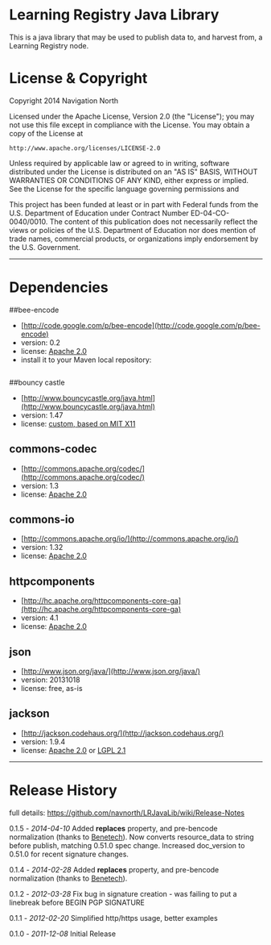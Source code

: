 Learning Registry Java Library
=========================================================

This is a java library that may be used to publish data to, and harvest
from, a Learning Registry node.

License & Copyright
===================

Copyright 2014 Navigation North

Licensed under the Apache License, Version 2.0 (the "License");
you may not use this file except in compliance with the License.
You may obtain a copy of the License at

    http://www.apache.org/licenses/LICENSE-2.0

Unless required by applicable law or agreed to in writing, software
distributed under the License is distributed on an "AS IS" BASIS,
WITHOUT WARRANTIES OR CONDITIONS OF ANY KIND, either express or implied.
See the License for the specific language governing permissions and

This project has been funded at least or in part with Federal funds from
the U.S. Department of Education under Contract Number ED-04-CO-0040/0010.
The content of this publication does not necessarily reflect the views or
policies of the U.S. Department of Education nor does mention of trade
names, commercial products, or organizations imply endorsement by the U.S.
Government.

---
Dependencies
============
##bee-encode

 * [http://code.google.com/p/bee-encode](http://code.google.com/p/bee-encode)
 * version: 0.2
 * license: [Apache 2.0](http://www.apache.org/licenses/)
 * install it to your Maven local repository:
 ```mvn install:install-file -Dfile=bee-encode-0.2.jar -DgroupId=org.ardverk -DartifactId=bee-encode -Dversion=0.2 -Dpackaging=jar -DgeneratePom=true
```

##bouncy castle

 * [http://www.bouncycastle.org/java.html](http://www.bouncycastle.org/java.html)
 * version: 1.47
 * license: [custom, based on MIT X11](http://www.bouncycastle.org/licence.html)

## commons-codec

 * [http://commons.apache.org/codec/](http://commons.apache.org/codec/)
 * version: 1.3
 * license: [Apache 2.0](http://www.apache.org/licenses/)

## commons-io

 * [http://commons.apache.org/io/](http://commons.apache.org/io/)
 * version: 1.32
 * license: [Apache 2.0](http://www.apache.org/licenses/)

## httpcomponents

 * [http://hc.apache.org/httpcomponents-core-ga](http://hc.apache.org/httpcomponents-core-ga)
 * version: 4.1
 * license: [Apache 2.0](http://www.apache.org/licenses/)

## json

 * [http://www.json.org/java/](http://www.json.org/java/)
 * version: 20131018
 * license: free, as-is

## jackson

 * [http://jackson.codehaus.org/](http://jackson.codehaus.org/)
 * version: 1.9.4
 * license: [Apache 2.0](http://www.apache.org/licenses/) or [LGPL 2.1](http://www.gnu.org/licenses/lgpl.html)

---

Release History
========
full details: https://github.com/navnorth/LRJavaLib/wiki/Release-Notes

0.1.5 - *2014-04-10*
Added **replaces** property, and pre-bencode normalization (thanks to [Benetech](https://github.com/navnorth/LRJavaLib/commit/0a5e92a4a8ddff4ba2f1dce454a80fbf00212c7d)). Now converts resource_data to string before publish, matching 0.51.0 spec change. Increased doc_version to 0.51.0 for recent signature changes.

0.1.4 - *2014-02-28*
Added **replaces** property, and pre-bencode normalization (thanks to [Benetech](https://github.com/navnorth/LRJavaLib/commit/0a5e92a4a8ddff4ba2f1dce454a80fbf00212c7d)).

0.1.2 - *2012-03-28*
Fix bug in signature creation - was failing to put a linebreak before BEGIN PGP SIGNATURE

0.1.1 - *2012-02-20*
Simplified http/https usage, better examples

0.1.0 - *2011-12-08*
Initial Release
